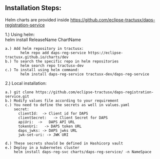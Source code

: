 ## Installation Steps:

Helm charts are provided inside https://github.com/eclipse-tractusx/daps-registration-service

1.) Using helm:  <br />
    helm install ReleaseName ChartName
    
    a.) Add helm repository in tractusx:
           helm repo add daps-reg-service https://eclipse-tractusx.github.io/charts/dev
    b.) To search the specific repo in helm repositories 
           helm search repo tractusx-dev
    c.) To install using helm command: 
           helm install daps-reg-service tractusx-dev/daps-reg-service


2.) Local installation:

    a.) git clone https://github.com/eclipse-tractusx/daps-registration-service.git
    b.) Modify values file according to your requirement
    c.) You need to define the secrets as well in values.yaml
        secret:
          clientId:  -> Client id for DAPS   
          clientSecret:   -> Client Secret for DAPS
          apiUri:  ->   DAPS API URL
          tokenUri:   -> DAPS token URL
          daps_jwks: -> DAPS jwks URL
          jwk-set-uri: -> JWK URI

    d.) These secrets should be defined in Hashicorp vault
    e.) Deploy in a kubernetes cluster
        helm install daps-reg-svc charts/daps-reg-service/ -n NameSpace
